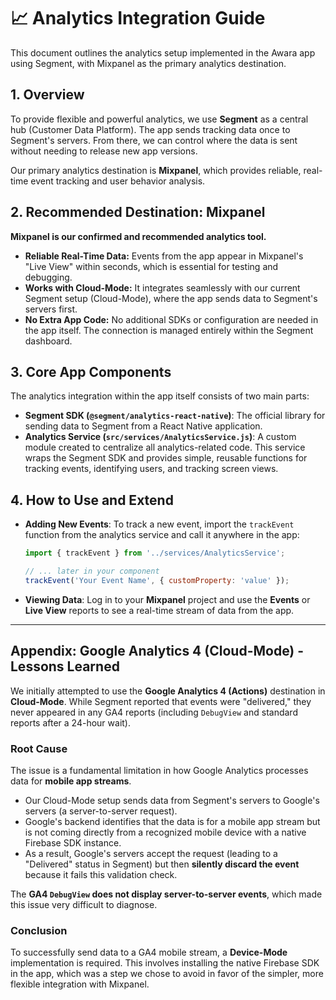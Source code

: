 # 📈 Analytics Integration Guide

This document outlines the analytics setup implemented in the Awara app using Segment, with Mixpanel as the primary analytics destination.

## 1. Overview

To provide flexible and powerful analytics, we use **Segment** as a central hub (Customer Data Platform). The app sends tracking data once to Segment's servers. From there, we can control where the data is sent without needing to release new app versions.

Our primary analytics destination is **Mixpanel**, which provides reliable, real-time event tracking and user behavior analysis.

## 2. Recommended Destination: Mixpanel

**Mixpanel is our confirmed and recommended analytics tool.**

*   **Reliable Real-Time Data:** Events from the app appear in Mixpanel's "Live View" within seconds, which is essential for testing and debugging.
*   **Works with Cloud-Mode:** It integrates seamlessly with our current Segment setup (Cloud-Mode), where the app sends data to Segment's servers first.
*   **No Extra App Code:** No additional SDKs or configuration are needed in the app itself. The connection is managed entirely within the Segment dashboard.

## 3. Core App Components

The analytics integration within the app itself consists of two main parts:

*   **Segment SDK (`@segment/analytics-react-native`)**: The official library for sending data to Segment from a React Native application.
*   **Analytics Service (`src/services/AnalyticsService.js`)**: A custom module created to centralize all analytics-related code. This service wraps the Segment SDK and provides simple, reusable functions for tracking events, identifying users, and tracking screen views.

## 4. How to Use and Extend

*   **Adding New Events**: To track a new event, import the `trackEvent` function from the analytics service and call it anywhere in the app:
    ```javascript
    import { trackEvent } from '../services/AnalyticsService';

    // ... later in your component
    trackEvent('Your Event Name', { customProperty: 'value' });
    ```
*   **Viewing Data**: Log in to your **Mixpanel** project and use the **Events** or **Live View** reports to see a real-time stream of data from the app.

---

## Appendix: Google Analytics 4 (Cloud-Mode) - Lessons Learned

We initially attempted to use the **Google Analytics 4 (Actions)** destination in **Cloud-Mode**. While Segment reported that events were "delivered," they never appeared in any GA4 reports (including `DebugView` and standard reports after a 24-hour wait).

### Root Cause

The issue is a fundamental limitation in how Google Analytics processes data for **mobile app streams**.

*   Our Cloud-Mode setup sends data from Segment's servers to Google's servers (a server-to-server request).
*   Google's backend identifies that the data is for a mobile app stream but is not coming directly from a recognized mobile device with a native Firebase SDK instance.
*   As a result, Google's servers accept the request (leading to a "Delivered" status in Segment) but then **silently discard the event** because it fails this validation check.

The **GA4 `DebugView` does not display server-to-server events**, which made this issue very difficult to diagnose.

### Conclusion

To successfully send data to a GA4 mobile stream, a **Device-Mode** implementation is required. This involves installing the native Firebase SDK in the app, which was a step we chose to avoid in favor of the simpler, more flexible integration with Mixpanel. 